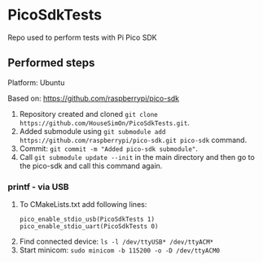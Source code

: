 # PicoSdkTests
Repo used to perform tests with Pi Pico SDK

## Performed steps

Platform: Ubuntu

Based on: https://github.com/raspberrypi/pico-sdk

1. Repository created and cloned `git clone https://github.com/HouseSimOn/PicoSdkTests.git`.
2. Added submodule using `git submodule add https://github.com/raspberrypi/pico-sdk.git pico-sdk` command.
3. Commit: `git commit -m "Added pico-sdk submodule"`.
4. Call `git submodule update --init` in the main directory and then go to the pico-sdk and call this command again.

### printf - via USB
1. To CMakeLists.txt add following lines:
    ```
    pico_enable_stdio_usb(PicoSdkTests 1)
    pico_enable_stdio_uart(PicoSdkTests 0)
    ```
2. Find connected device: `ls -l /dev/ttyUSB* /dev/ttyACM*`
3. Start minicom: `sudo minicom -b 115200 -o -D /dev/ttyACM0` 

